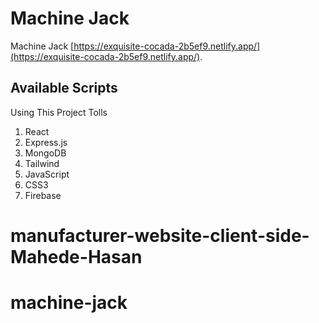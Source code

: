 # Machine Jack

Machine Jack [https://exquisite-cocada-2b5ef9.netlify.app/](https://exquisite-cocada-2b5ef9.netlify.app/).

## Available Scripts

Using This Project Tolls
1. React
2. Express.js
3. MongoDB
4. Tailwind
5. JavaScript
6. CSS3
7. Firebase

# manufacturer-website-client-side-Mahede-Hasan
# machine-jack
